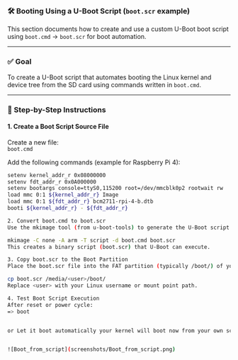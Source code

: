 ### 🛠️ Booting Using a U-Boot Script (`boot.scr` example)

This section documents how to create and use a custom U-Boot boot script using `boot.cmd` → `boot.scr` for boot automation.

---

### ✅ Goal

To create a U-Boot script that automates booting the Linux kernel and device tree from the SD card using commands written in `boot.cmd`.

---

### 🧾 Step-by-Step Instructions

#### 1. Create a Boot Script Source File

Create a new file:  
`boot.cmd`

Add the following commands (example for Raspberry Pi 4):

```bash
setenv kernel_addr_r 0x08000000
setenv fdt_addr_r 0x0A000000
setenv bootargs console=ttyS0,115200 root=/dev/mmcblk0p2 rootwait rw
load mmc 0:1 ${kernel_addr_r} Image
load mmc 0:1 ${fdt_addr_r} bcm2711-rpi-4-b.dtb
booti ${kernel_addr_r} - ${fdt_addr_r}

2. Convert boot.cmd to boot.scr
Use the mkimage tool (from u-boot-tools) to generate the U-Boot script binary:

mkimage -C none -A arm -T script -d boot.cmd boot.scr
This creates a binary script (boot.scr) that U-Boot can execute.

3. Copy boot.scr to the Boot Partition
Place the boot.scr file into the FAT partition (typically /boot/) of your SD card:

cp boot.scr /media/<user>/boot/
Replace <user> with your Linux username or mount point path.

4. Test Boot Script Execution
After reset or power cycle:
=> boot


or Let it boot automatically your kernel will boot now from your own script


![Boot_from_script](screenshots/Boot_from_script.png)

